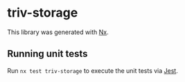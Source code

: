 # triv-storage

This library was generated with [Nx](https://nx.dev).

## Running unit tests

Run `nx test triv-storage` to execute the unit tests via [Jest](https://jestjs.io).
